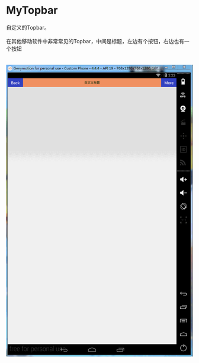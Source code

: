 # MyTopbar
自定义的Topbar。<br>
<br>
在其他移动软件中非常常见的Topbar，中间是标题，左边有个按钮，右边也有一个按钮<br>
<br>
<br>
![image](https://github.com/ZhaoYukai/MyTopbar/blob/master/%E7%A4%BA%E4%BE%8B%E5%9B%BE%E7%89%87/jdfw.gif)
<br>
